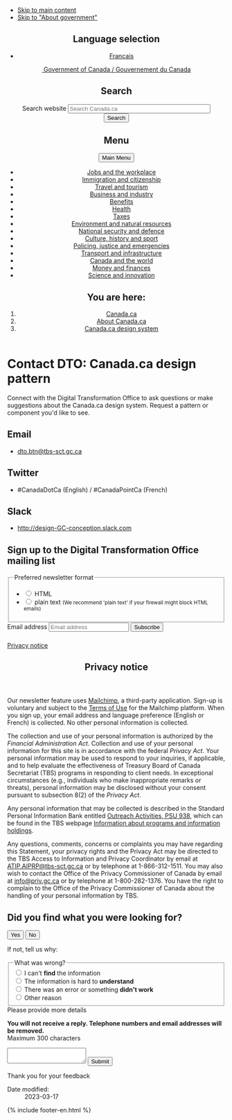 ---
---
<!doctype html><!--[if lt IE 9]><html class="no-js lt-ie9" lang="en" dir="ltr"><![endif]--><!--[if gt IE 8]><!-->
<html class="no-js" lang="en" dir="ltr">
<!--<![endif]-->
<head>
<meta charset="utf-8">
<!-- Web Experience Toolkit (WET) / Boîte à outils de l'expérience Web (BOEW)
		wet-boew.github.io/wet-boew/License-en.html / wet-boew.github.io/wet-boew/Licence-fr.html -->
<title>Contact the Digital Transformation Office</title>
<meta name="description" content="Contact the Digital Transformation Office" />
<meta name="dcterms.title" content="Contact the Digital Transformation Office"/>
<meta name="dcterms.description" content="Contact the Digital Transformation Office"/>
<meta name="author" content="Digital Transformation Office" />
<meta name="dcterms.language" title="ISO639-2/T" content="eng"/>
<meta name="dcterms.issued" title="W3CDTF" content="2023-03-20"/>
<meta name="dcterms.modified" title="W3CDTF" content="2023-03-20"/>
<meta content="width=device-width,initial-scale=1" name="viewport">

<!--[if gte IE 9 | !IE ]><!-->
<link href="https://www.canada.ca/etc/designs/canada/wet-boew/assets/favicon.ico" rel="icon" type="image/x-icon">
<link rel="stylesheet" href="https://www.canada.ca/etc/designs/canada/wet-boew/css/theme.min.css">
<link rel="stylesheet" href="https://www.canada.ca/etc/designs/canada/wet-boew/css/wet-boew.min.css" />
<link rel="stylesheet" href="https://use.fontawesome.com/releases/v5.8.1/css/all.css" integrity="sha384-50oBUHEmvpQ+1lW4y57PTFmhCaXp0ML5d60M1M7uH2+nqUivzIebhndOJK28anvf" crossorigin="anonymous" />
<link rel="stylesheet" href="https://use.fontawesome.com/releases/v5.15.4/css/all.css"> 
<link rel="stylesheet" href="../css/custom.css">
<link rel="stylesheet" href="../css/split-h1.css">

<!--<![endif]--> 
<!--[if lt IE 9]>
		<link href="./GCWeb/assets/favicon.ico" rel="shortcut icon" />
		<link rel="stylesheet" href="http://wet-boew.github.io/themes-dist/GCWeb/GCWeb/css/ie8-theme.min.css" />
		<script src="http://ajax.googleapis.com/ajax/libs/jquery/1.12.4/jquery.min.js"></script>
		<script src="./wet-boew/js/ie8-wet-boew.min.js"></script>
		<![endif]--> 
<!--[if lte IE 9]>
		<![endif]-->
<noscript>
<link rel="stylesheet" href="https://www.canada.ca/etc/designs/canada/wet-boew/wet-boew/css/noscript.min.css" />
</noscript>

<!-- Global site tag (gtag.js) - Google Analytics --> 

<script async src="https://www.googletagmanager.com/gtag/js?id=UA-105628416-2"></script> 
<script>
  window.dataLayer = window.dataLayer || [];
  function gtag(){dataLayer.push(arguments);}
  gtag('js', new Date());
  gtag('config', 'UA-105628416-2');
</script>
</head>
<body class="cnt-wdth-lmtd" vocab="http://schema.org/" typeof="WebPage">
<ul id="wb-tphp">
  <li class="wb-slc"> <a class="wb-sl" href="#wb-cont">Skip to main content</a> </li>
  <li class="wb-slc"> <a class="wb-sl" href="#wb-info">Skip to "About government"</a> </li>
</ul>
<header>
  <div id="wb-bnr" class="container">
    <section id="wb-lng" class="text-right">
      <h2 class="wb-inv">Language selection</h2>
      <div class="row">
        <div class="col-md-12">
          <ul class="list-inline margin-bottom-none">
            <li><a lang="fr" href="https://conception.canada.ca/configurations-conception-communes/pied-page-contentu.html">Français</a></li>
          </ul>
        </div>
      </div>
    </section>
    <div class="row">
      <div class="brand col-xs-5 col-md-4"> <a href="https://www.canada.ca/en.html"><img src="https://www.canada.ca/etc/designs/canada/wet-boew/assets/sig-blk-en.svg" alt=""><span class="wb-inv"> Government of Canada / <span lang="fr">Gouvernement du Canada</span></span></a> </div>
      <section id="wb-srch" class="col-lg-8 text-right">
        <h2>Search</h2>
        <form action="https://canada.ca/en/sr/srb.html" method="get" name="cse-search-box" role="search" class="form-inline">
          <div class="form-group">
            <label for="wb-srch-q" class="wb-inv">Search website</label>
            <input id="wb-srch-q" list="wb-srch-q-ac" class="wb-srch-q form-control" name="q" type="search" value="" size="38" maxlength="150" placeholder="Search Canada.ca">
            <input name="st" value="s" type="hidden"/>
            <input name="num" value="10" type="hidden"/>
            <input name="langs" value="eng" type="hidden"/>
            <input name="st1rt" value="0" type="hidden">
            <input name="s5bm3ts21rch" value="x" type="hidden"/>
            <datalist id="wb-srch-q-ac"> 
              <!--[if lte IE 9]><select><![endif]--> 
              <!--[if lte IE 9]></select><![endif]--> 
            </datalist>
          </div>
          <div class="form-group submit">
            <button type="submit" id="wb-srch-sub" class="btn btn-primary btn-small" name="wb-srch-sub"><span class="glyphicon-search glyphicon"></span><span class="wb-inv">Search</span></button>
          </div>
        </form>
      </section>
    </div>
  </div>
  <nav class="gweb-v2 gcweb-menu" typeof="SiteNavigationElement">
    <div class="container">
      <h2 class="wb-inv">Menu</h2>
      <button type="button" aria-haspopup="true" aria-controls="gc-mnu" aria-expanded="false"><span class="wb-inv">Main </span>Menu <span class="expicon glyphicon glyphicon-chevron-down"></span></button>
      <ul id="gc-mnu" role="menu" aria-orientation="vertical" data-ajax-replace="https://www.canada.ca/content/dam/canada/sitemenu/sitemenu-v2-en.html">
        <li role="none presentation"><a role="menuitem" tabindex="-1" href="https://www.canada.ca/en/services/jobs.html">Jobs and the workplace</a></li>
        <li role="none presentation"><a role="menuitem" tabindex="-1" href="https://www.canada.ca/en/services/immigration-citizenship.html">Immigration and citizenship</a></li>
        <li role="none presentation"><a role="menuitem" tabindex="-1" href="https://travel.gc.ca/">Travel and tourism</a></li>
        <li role="none presentation"><a role="menuitem" tabindex="-1" href="https://www.canada.ca/en/services/business.html">Business and industry</a></li>
        <li role="none presentation"><a role="menuitem" tabindex="-1" href="https://www.canada.ca/en/services/benefits.html">Benefits</a></li>
        <li role="none presentation"><a role="menuitem" tabindex="-1" href="https://www.canada.ca/en/services/health.html">Health</a></li>
        <li role="none presentation"><a role="menuitem" tabindex="-1" href="https://www.canada.ca/en/services/taxes.html">Taxes</a></li>
        <li role="none presentation"><a role="menuitem" tabindex="-1" href="https://www.canada.ca/en/services/environment.html">Environment and natural resources</a></li>
        <li role="none presentation"><a role="menuitem" tabindex="-1" href="https://www.canada.ca/en/services/defence.html">National security and defence</a></li>
        <li role="none presentation"><a role="menuitem" tabindex="-1" href="https://www.canada.ca/en/services/culture.html">Culture, history and sport</a></li>
        <li role="none presentation"><a role="menuitem" tabindex="-1" href="https://www.canada.ca/en/services/policing.html">Policing, justice and emergencies</a></li>
        <li role="none presentation"><a role="menuitem" tabindex="-1" href="https://www.canada.ca/en/services/transport.html">Transport and infrastructure</a></li>
        <li role="none presentation"><a role="menuitem" tabindex="-1" href="http://international.gc.ca/world-monde/index.aspx?lang=eng">Canada and the world</a></li>
        <li role="none presentation"><a role="menuitem" tabindex="-1" href="https://www.canada.ca/en/services/finance.html">Money and finances</a></li>
        <li role="none presentation"><a role="menuitem" tabindex="-1" href="https://www.canada.ca/en/services/finance.html">Science and innovation</a></li>
      </ul>
    </div>
  </nav>
  <nav id="wb-bc" property="breadcrumb">
    <h2>You are here:</h2>
    <div class="container">
      <ol class="breadcrumb">
        <li><a href="https://www.canada.ca/en.html">Canada.ca</a></li>
        <li><a href="https://www.canada.ca/en/government/about.html">About Canada.ca</a></li>
        <li><a href="https://www.canada.ca/en/government/about/design-system.html">Canada.ca design system</a></li>
      </ol>
    </div>
  </nav>
</header>

<!--/* Hide Nav; Hide Right Rail /*-->

<main role="main" property="mainContentOfPage" class="container">
  <h1 property="name" id="wb-cont" dir="ltr"><span class="stacked"><span>Contact DTO</span>: <span>Canada.ca design
    pattern</span></span></h1>
  <p>Connect with the Digital Transformation Office to ask questions or make suggestions about the Canada.ca design system. Request a pattern or component you'd like to see.</p>
  <h2>Email</h2>
  <ul class="fa-ul">
    <li><span class="fa-li"><span class="far fa-envelope"></span></span> <a href="mailto:dto.btn@tbs-sct.gc.ca">dto.btn@tbs-sct.gc.ca</a></li>
  </ul>
  <h2>Twitter</h2>
  <ul class="fa-ul">
    <li><span class="fa-li"><span class="fas fa-hashtag"></span></span> #CanadaDotCa (English) / #CanadaPointCa (French)</li>
  </ul>
  <h2>Slack</h2>
  <ul class="fa-ul">
    <li><span class="fa-li"><span class="fab fa-slack"></span></span> <a href="http://design-GC-conception.slack.com">http://design-GC-conception.slack.com</a></li>
  </ul>
  <aside>
    <h2>Sign up to the Digital Transformation Office mailing list</h2>
    <div class="row">
      <form action="https://github.us12.list-manage.com/subscribe/post?u=5700d338d6ab413ebca1099f4&amp;id=c6bb0b9f64" method="post" id="mc-embedded-subscribe-form" name="mc-embedded-subscribe-form" class="col-sm-8 validate paddingc" target="_blank" novalidate>
        <div id="mc_embed_signup_scroll" class="well well-sm">
          <fieldset class="gc-chckbxrdio">
            <legend>Preferred newsletter format</legend>
            <ul class="list-unstyled lst-spcd-2">
              <li class="radio">
                <input type="radio" value="html" name="EMAILTYPE" id="mce-EMAILTYPE-0">
                <label for="mce-EMAILTYPE-0">HTML</label>
              </li>
              <li class="radio">
                <input type="radio" value="text" name="EMAILTYPE" id="mce-EMAILTYPE-1">
                <label for="mce-EMAILTYPE-1">plain text <small>(We recommend 'plain text' if your firewall might block HTML emails)</small></label>
              </li>
            </ul>
          </fieldset>
          <div class="mc-field-group">
            <div class="input-group">
              <label class="wb-inv" for="mce-EMAIL">Email address</label>
              <input type="email" value="" name="EMAIL" class="form-control required email" id="mce-EMAIL" placeholder="Email address">
              <span class="input-group-btn">
              <button type="submit" name="subscribe" id="mc-embedded-subscribe" class="btn btn-success nowrap">Subscribe</button>
              </span> </div>
          </div>
          <div id="mce-responses" class="clear">
            <div class="response" id="mce-error-response" style="display:none"></div>
            <div class="response" id="mce-success-response" style="display:none"></div>
          </div>
          <!-- real people should not fill this in and expect good things - do not remove this or risk form bot signups-->
          <div style="position: absolute; left: -5000px;" aria-hidden="true">
            <input type="text" name="b_5700d338d6ab413ebca1099f4_c6bb0b9f64" tabindex="-1" value="">
          </div>
        </div>
      </form>
    </div>
    <script type='text/javascript' src='https://s3.amazonaws.com/downloads.mailchimp.com/js/mc-validate.js'></script> 
    <script type='text/javascript'>
			( function( $ ) {
				window.fnames = new Array();
				window.ftypes = new Array();
				fnames[ 0 ]='EMAIL';
				ftypes[ 0 ]='email';
				fnames[ 1 ]='FNAME';
				ftypes[ 1 ]='text';
				fnames[ 2 ]='LNAME';
				ftypes[ 2 ]='text';
				fnames[ 3 ]='ADDRESS';
				ftypes[ 3 ]='address';
				fnames[ 4 ]='PHONE';
				ftypes[ 4 ]='phone';
				fnames[ 5 ]='BIRTHDAY';
				ftypes[ 5 ]='birthday';
			}( jQuery ));
			var $mcj = jQuery.noConflict( true );
		</script> 
    <!--End mc_embed_signup-->
    <div class="mce-privacy" style="padding-top: 9px;"> <a href="#privacy-notice-modal" aria-controls="privacy-notice-modal" class="overlay-lnk light-link wb-lbx" aria-label="Privacy Statement Link">Privacy notice</a> </div>
    <section class="mfp-hide modal-dialog modal-content overlay-def" id="privacy-notice-modal">
      <header class="modal-header">
        <h2 class="modal-title">Privacy notice</h2>
      </header>
      <div class="modal-body">
        <p>Our newsletter feature uses <a href="https://mailchimp.com/">Mailchimp</a>, a third-party application. Sign-up is voluntary and subject to the <a href="https://mailchimp.com/legal/terms/">Terms of Use</a> for the Mailchimp platform.  When you sign up, your email address and language preference (English or French) is collected. No other personal information is collected.</p>
        <p>The collection and use of your personal information is authorized by the <em>Financial Administration Act</em>. Collection and use of your personal information for this site is in accordance with the federal <em>Privacy Act</em>. Your personal information may be used to respond to your inquiries, if applicable, and to help evaluate the effectiveness of Treasury Board of Canada Secretariat (TBS) programs in responding to client needs. In exceptional circumstances (e.g., individuals who make inappropriate remarks or threats), personal information may be disclosed without your consent pursuant to subsection 8(2) of the <em>Privacy Act</em>.</p>
        <p>Any personal information that may be collected is described in the Standard Personal Information Bank entitled <a href="http://www.infosource.gc.ca/emp/emp03-eng.asp#psu938">Outreach Activities, PSU 938</a>, which can be found in the TBS webpage <a href="https://www.canada.ca/en/treasury-board-secretariat/services/access-information-privacy/access-information/information-about-programs-information-holdings.html">Information about programs and information holdings</a>.</p>
        <p>Any questions, comments, concerns or complaints you may have regarding this Statement, your privacy rights and the Privacy Act may be directed to the TBS Access to Information and Privacy Coordinator by email at <a href="mailto:ATIP.AIPRP@TBS-SCT.gc.ca">ATIP.AIPRP@tbs-sct.gc.ca</a> or by telephone at 1-866-312-1511. You may also wish to contact the Office of the Privacy Commissioner of Canada by email at <a href="mailto:info@priv.gc.ca">info@priv.gc.ca</a> or by telephone at 1-800-282-1376. You have the right to complain to the Office of the Privacy Commissioner of Canada about the handling of your personal information by TBS.</p>
      </div>
    </section>
  </aside>
  
  <!-- START PAGE FEEDBACK WIDGET -->
  <div class="row row-no-gutters mrgn-tp-xl">
    <div class="col-sm-7 col-lg-6">
      <section class="gc-pg-hlpfl provisional">
        <div class="well mrgn-bttm-0">
          <form id="gc-pg-hlpfl-frm" action="#" method="post" autocomplete="off">
            <input type="hidden" name="institutionopt" value="tbs">
            <input type="hidden" name="themeopt" value="Policies">
            <input type="hidden" name="language" value="EN">
            <input type="hidden" name="pageTitle" value="Designing content for Canada.ca">
            <input type="hidden" name="submissionPage" value="https://design.canada.ca/common-design-patterns/site-footer-content.html">
            <input type="hidden" name="sectionopt" value="Design system">
            <input type="hidden" id="helpful" name="helpful" value="Yes">
            <div class="gc-pg-hlpfl-btn">
              <div class="row row-no-gutters">
                <div class="col-xs-12 col-sm-7 mrgn-tp-sm">
                  <h2 class="mrgn-tp-sm h5">Did you find what you were looking for?</h2>
                </div>
                <div class="col-xs-8 col-sm-5 text-right">
                  <button id="btnyes" type="submit" value="Yes" class="btn btn-primary">Yes</button>
                  <button id="btnno" type="button" class="btn btn-primary mrgn-lft-sm nojs-hide">No</button>
                </div>
              </div>
            </div>
            <p class="h3 hidden nojs-show">If not, tell us why:</p>
            <div class="gc-pg-hlpfl-no nojs-show">
              <fieldset>
                <legend class="h4 mrgn-tp-0 mrgn-bttm-md">What was wrong?</legend>
                <div class="radio">
                  <label for="problem1">
                    <input name="problem" id="problem1" type="radio" value="I can't find the information"
														data-gc-analytics-wtph-value="I can't find the information-Je ne peux pas trouver l'information"
														data-gc-analytics-collect="notPrivate">
                    I can't <strong>find</strong> the information </label>
                </div>
                <div class="radio">
                  <label for="problem2">
                    <input name="problem" id="problem2" type="radio" value="The information is hard to understand"
														data-gc-analytics-wtph-value="The information is hard to understand-L'information est difficile à comprendre"
														data-gc-analytics-collect="notPrivate">
                    The information is hard to <strong>understand</strong> </label>
                </div>
                <div class="radio">
                  <label for="problem3">
                    <input name="problem" id="problem3" type="radio" value="There was an error / something didn't work"
														data-gc-analytics-wtph-value="There was an error or something didn't work-Il y avait une erreur ou quelque chose ne fonctionnait pas"
														data-gc-analytics-collect="notPrivate">
                    There was an error or something <strong>didn't work</strong> </label>
                </div>
                <div class="radio">
                  <label for="problem4">
                    <input name="problem" id="problem4" type="radio" value="Other reason"
														data-gc-analytics-wtph-value="Other reason-Autre raison" data-gc-analytics-collect="notPrivate">
                    Other reason </label>
                </div>
              </fieldset>
              <label for="problem6" class="mrgn-bttm-0">Please provide more details</label>
              <p class="small"> <strong>You will not receive a reply. Telephone numbers and email addresses will be
                removed.</strong> <br>
                <span class="small">Maximum 300 characters</span> </p>
              <textarea id="problem6" name="details" class="full-width" maxlength="300"></textarea>
              <button type="submit" value="No" class="btn btn-primary mrgn-tp-md mrgn-bttm-sm">Submit</button>
            </div>
          </form>
          <div class="gc-pg-hlpfl-thnk hide">
            <p class="h6 mrgn-tp-sm mrgn-bttm-sm"><span class="far fa-check-circle text-success mrgn-rght-sm"
											aria-hidden="true"></span> Thank you for your feedback</p>
          </div>
        </div>
      </section>
    </div>
    <div class="col-sm-3 col-sm-offset-1 col-lg-offset-3">
      <div class="wb-share"
							data-wb-share="{&quot;pnlId&quot;:&quot;pnlShrPg&quot;, &quot;lnkClass&quot;: &quot;btn btn-default btn-block mrgn-tp-md&quot;}"> </div>
    </div>
  </div>
  <!-- END PAGE FEEDBACK WIDGET -->
  <div class="pagedetails">
    <dl id="wb-dtmd">
      <dt>Date modified:</dt>
      <dd>
        <time property="dateModified">2023-03-17</time>
      </dd>
    </dl>
  </div>
</main>
{% include footer-en.html %} 

<!--[if gte IE 9 | !IE ]><!--> 
<script src="https://ajax.googleapis.com/ajax/libs/jquery/2.2.4/jquery.js"></script> 
<script src="https://wet-boew.github.io/themes-dist/GCWeb/wet-boew/js/wet-boew.min.js"></script> 
<!--<![endif]--> 
<!--[if lt IE 9]>
			<script src="./wet-boew/js/ie8-wet-boew2.min.js"></script>
			<![endif]--> 
<script src="https://www.canada.ca/etc/designs/canada/wet-boew/js/theme.min.js"></script> <script>
         document.getElementById('submissionPage').value = location.href;
      </script> 
<!-- START SCRIPT PAGE FEEDBACK WIDGET --> 

<script>
				$(document).on("wb-ready.wb", function () {
					$("#btnno").click(function (e) {
						$(".gc-pg-hlpfl-no").removeClass("nojs-show");
						$(".gc-pg-hlpfl-btn").addClass("hide");
						$("#helpful").val("No");
					});
					$("#gc-pg-hlpfl-frm").submit(function (e) {
						e.preventDefault();
						$(".gc-pg-hlpfl-thnk").removeClass("hide");
						$("#gc-pg-hlpfl-frm").addClass("hide nojs-show");
						$.ajax({
							url: 'https://pagesuccessemailqueue.azurewebsites.net/api/QueueProblemForm',
							type: 'POST',
							dataType: 'text',
							data: $('form#gc-pg-hlpfl-frm').serialize(),
							success: function (data) { },
							error: function (xhr, status, err) {
								console.log(xhr.responseText);
							}
						});
					});
				});
			</script> 
<!-- END SCRIPT PAGE FEEDBACK WIDGET -->
</body>
</html>
